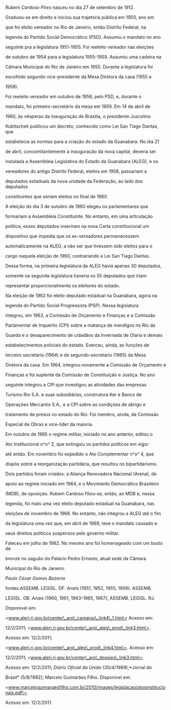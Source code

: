 

*Rubem Cardoso Pires* nasceu no dia 27 de setembro de 1912.



Graduou-se em direito e iniciou sua trajetória pública em 1950, ano em

que foi eleito vereador no Rio de Janeiro, então Distrito Federal, na

legenda do Partido Social Democrático (PSD). Assumiu o mandato no ano

seguinte pra a legislatura 1951-1955. Foi reeleito vereador nas eleições

de outubro de 1954 para a legislatura 1955-1959. Assumiu uma cadeira na

Câmara Municipal do Rio de Janeiro em 1955. Durante a legislatura foi

escolhido segundo vice-presidente da Mesa Diretora da casa (1955 e

1958).



Foi reeleito vereador em outubro de 1958, pelo PSD, e, durante o

mandato, foi primeiro-secretário da mesa em 1959. Em 14 de abril de

1960, às vésperas da inauguração de Brasília, o presidente Juscelino

Kubitschek publicou um decreto, conhecido como Lei San Tiago Dantas, que

estabelecia as normas para a criação do estado da Guanabara. No dia 21

de abril, concomitantemente à inauguração da nova capital, deveria ser

instalada a Assembleia Legislativa do Estado da Guanabara (ALEG), e os

vereadores do antigo Distrito Federal, eleitos em 1958, passariam a

deputados estaduais da nova unidade da Federação, ao lado dos deputados

constituintes que seriam eleitos no final de 1960.



A eleição do dia 3 de outubro de 1960 elegeu os parlamentares que

formariam a Assembleia Constituinte. No entanto, em uma articulação

política, esses deputados inseriram na nova Carta constitucional um

dispositivo que impedia que os ex-vereadores permanecessem

automaticamente na ALEG, a não ser que tivessem sido eleitos para o

cargo naquela eleição de 1960, contrariando a Lei San Tiago Dantas.

Dessa forma, na primeira legislatura da ALEG havia apenas 30 deputados,

somente na segunda legislatura haveria os 55 deputados que iriam

representar proporcionalmente os eleitores do estado.



Na eleição de 1962 foi eleito deputado estadual na Guanabara, agora na

legenda do Partido Social Progressista (PSP). Nessa legislatura

integrou, em 1963, a Comissão de Orçamento e Finanças e a Comissão

Parlamentar de Inquérito (CPI) sobre a matança de mendigos no Rio da

Guarda e o desaparecimento de cidadãos da Invernada de Olaria e demais

estabelecimentos policiais do estado. Exerceu, ainda, as funções de

terceiro secretário (1964) e de segundo-secretário (1965) da Mesa

Diretora da casa. Em 1964, integrou novamente a Comissão de Orçamento e

Finanças e foi suplente da Comissão de Constituição e Justiça. No ano

seguinte integrou a CPI que investigou as atividades das empresas

Turismo Rio S.A. e suas subsidiárias, construtora Ker e Banco de

Operações Mercantis S.A., e a CPI sobre as condições de abrigo e

tratamento de presos no estado do Rio. Foi membro, ainda, da Comissão

Especial de Obras e vice-líder da maioria.



Em outubro de 1965 o regime militar, iniciado no ano anterior, editou o

Ato Institucional n^o^ 2, que extinguiu os partidos políticos em vigor

até então. Em novembro foi expedido o Ato Complementar n^o^ 4, que

dispôs sobre a reorganização partidária, que resultou no bipartidarismo.

Dois partidos foram criados: a Aliança Renovadora Nacional (Arena), de

apoio ao regime iniciado em 1964, e o Movimento Democrático Brasileiro

(MDB), de oposição. Rubem Cardoso filiou-se, então, ao MDB e, nessa

legenda, foi mais uma vez eleito deputado estadual na Guanabara, nas

eleições de novembro de 1966. No entanto, não integrou a ALEG até o fim

da legislatura uma vez que, em abril de 1969, teve o mandato cassado e

seus direitos políticos suspensos pelo governo militar.



Faleceu em julho de 1982. No mesmo ano foi homenageado com um busto de

bronze no saguão do Palácio Pedro Ernesto, atual sede da Câmara

Municipal do Rio de Janeiro.



*Paulo César Gomes Bezerra*



fontes:ASSEMB. LEGISL. DF. *Anais* (1951, 1952, 1955, 1959). ASSEMB.

LEGISL. GB. *Anais* (1960, 1961, 1963-1965, 1967); ASSEMB. LEGISL. RJ.

Disponível em:

\<www.alerj.rj.gov.br/center\_arq\_camaras\_link4\_1.htm\> Acesso em:

12/2/2011; \<www.alerj.rj.gov.br/center\_arq\_aleg\_prod\_link3.htm\>.

Acesso em: 12/2/2011;

\<www.alerj.rj.gov.br/center\_arq\_aleg\_prod\_link4.htm\>. Acesso em:

12/2/2011; \<www.alerj.rj.gov.br/center\_arq\_dossies\_link3.htm\>.

Acesso em: 12/2/2011; *Diário Oficial da União* (30/4/1969);*Jornal do

Brasil* (5/8/1982); Marcelo Guimarães Filho. Disponível em:

\<www.marceloguimaraesfilho.com.br/2010/images/legislacao/atosinstitucionais.pdf\>.

Acesso em: 12/2/2011.


